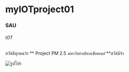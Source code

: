 # myIOTproject01
### SAU
###### IOT
สวัสดีทุกคนจ้า
** Project PM 2.5 *มหาวิทยาลัยเอเชียคเนย์* **สวัสดีจ้า



![รูปโปร](https://i.ibb.co/T1QYBRR/icon.jpg)



<img scr="https://i.ibb.co/v1Mx70V/img1.jpg" width="300">
